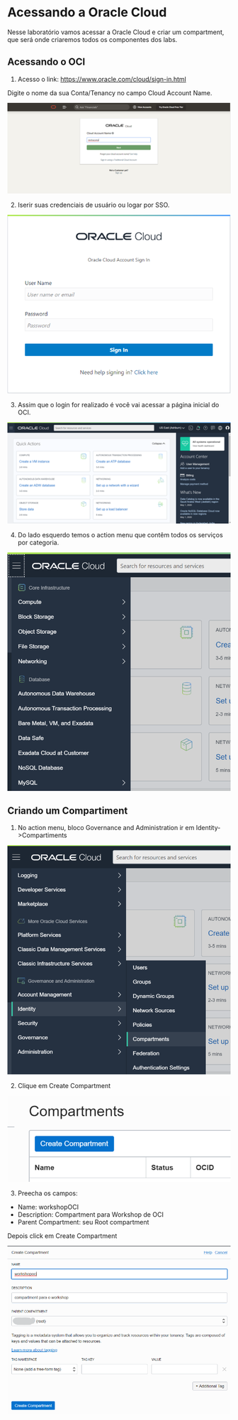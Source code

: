 # Acessando a Oracle Cloud

Nesse laboratório vamos acessar a Oracle Cloud e criar um compartment, que será onde criaremos todos os componentes dos labs.

## Acessando o OCI

1. Acesso o link: https://www.oracle.com/cloud/sign-in.html

Digite o nome da sua Conta/Tenancy no campo Cloud Account Name.

<p align="center">
  <img src="https://github.com/ChristoPedro/OCIHandsOn/blob/master/Lab%20000/images/logintenancy.png" >
</p>

2. Iserir suas credenciais de usuário ou logar por SSO.

<p align="center">
  <img src="https://github.com/ChristoPedro/OCIHandsOn/blob/master/Lab%20000/images/login.png" >
</p>

3. Assim que o login for realizado é você vai acessar a página inicial do OCI.

<p align="center">
  <img src="https://github.com/ChristoPedro/OCIHandsOn/blob/master/Lab%20000/images/firstpage.png" >
</p>

4. Do lado esquerdo temos o action menu que contêm todos os serviços por categoria.

<p align="center">
  <img src="https://github.com/ChristoPedro/OCIHandsOn/blob/master/Lab%20000/images/actionmenu.png" >
</p>

## Criando um Compartiment

1. No action menu, bloco Governance and Administration ir em Identity->Compartiments

<p align="center">
  <img src="https://github.com/ChristoPedro/OCIHandsOn/blob/master/Lab%20000/images/acesscompartment.png" >
</p>

2. Clique em Create Compartment

<p align="center">
  <img src="https://github.com/ChristoPedro/OCIHandsOn/blob/master/Lab%20000/images/createcompartment.png" >
</p>

3. Preecha os campos: 

- Name: workshopOCI 
- Description: Compartment para Workshop de OCI
- Parent Compartment: seu Root compartment

Depois click em Create Compartment

<p align="center">
  <img src="https://github.com/ChristoPedro/OCIHandsOn/blob/master/Lab%20000/images/workshopoci.png" >
</p>
